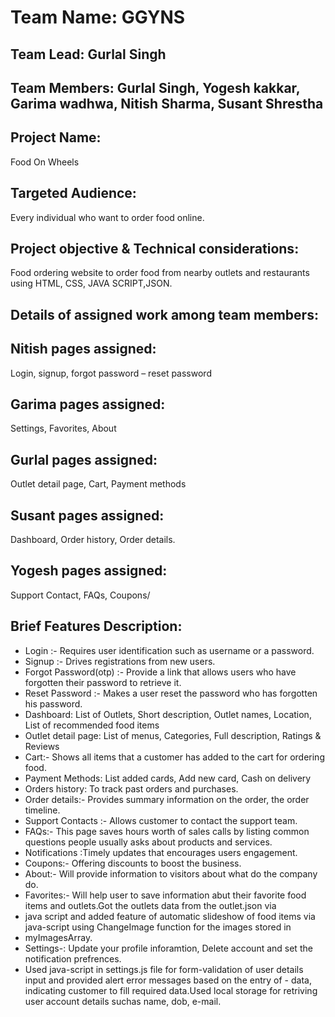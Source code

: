 # Team Name: GGYNS
## Team Lead: Gurlal Singh
## Team Members: Gurlal Singh, Yogesh kakkar, Garima wadhwa, Nitish Sharma, Susant Shrestha
## Project Name: 
Food On Wheels
## Targeted Audience:
Every individual who want to order food online.
## Project objective & Technical considerations: 
Food ordering website to order food from nearby outlets and restaurants using HTML, CSS, JAVA SCRIPT,JSON.

## Details of assigned work among team members:

## Nitish pages assigned:
Login, signup, forgot password – reset password
## Garima pages assigned:
Settings, Favorites, About
## Gurlal pages assigned:
Outlet detail page, Cart, Payment methods
## Susant pages assigned:
Dashboard, Order history, Order details.
## Yogesh pages assigned: 
Support Contact, FAQs, Coupons/
	
## Brief Features Description:
-	Login :- Requires user identification such as username or a password.
-	Signup :-  Drives registrations from new users.
-	Forgot Password(otp) :- Provide a link that allows users who have forgotten their password to retrieve it.
-	Reset Password :-  Makes a user reset the password who has forgotten his password.
-	Dashboard: List of Outlets, Short description, Outlet names, Location, List of recommended food items
-	Outlet detail page: List of menus, Categories, Full description, Ratings & Reviews
-	Cart:- Shows all items that a customer has added to the cart for ordering food.
-	Payment Methods: List added cards, Add new card, Cash on delivery
- Orders history: To track past orders and purchases.
-	Order details:- Provides summary information on the order, the order timeline.
-	Support Contacts :- Allows customer to contact the support team.
-	FAQs:- This page saves hours worth of sales calls by listing common questions people usually asks about products and services.
-	Notifications :Timely updates that encourages users engagement.
-	Coupons:- Offering discounts to boost the business.
-	About:- Will provide information to visitors about what do the company do.
-	Favorites:- Will help user to save information abut their favorite food items and outlets.Got the outlets data from the outlet.json via
-   java script and added feature of automatic slideshow of food items via java-script using ChangeImage function for the images stored in
-   myImagesArray.
-	Settings-: Update your profile inforamtion, Delete account and set the notification prefrences.
-   Used java-script in settings.js file for form-validation of user details input and provided alert error messages based on the entry of -    data, indicating customer to fill required data.Used local storage for retriving user account details suchas name, dob, e-mail.



